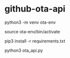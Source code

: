 # github-ota-api

python3 -m venv ota-env

source ota-env/bin/activate

pip3 install -r requirements.txt

python3 ota_api.py